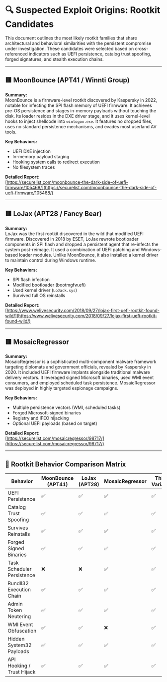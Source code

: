 # 🔍 Suspected Exploit Origins: Rootkit Candidates

This document outlines the most likely rootkit families that share architectural and behavioral similarities with the persistent compromise under investigation. These candidates were selected based on cross-referenced indicators such as UEFI persistence, catalog trust spoofing, forged signatures, and stealth execution chains.

---

## 🟥 MoonBounce (APT41 / Winnti Group)

**Summary:**  
MoonBounce is a firmware-level rootkit discovered by Kaspersky in 2022, notable for infecting the SPI flash memory of UEFI firmware. It achieves pre-OS persistence and stages in-memory payloads without touching the disk. Its loader resides in the DXE driver stage, and it uses kernel-level hooks to inject shellcode into `winlogon.exe`. It features no dropped files, uses no standard persistence mechanisms, and evades most userland AV tools.

**Key Behaviors:**
- UEFI DXE injection
- In-memory payload staging
- Hooking system calls to redirect execution
- No filesystem traces

**Detailed Report:**  
[https://securelist.com/moonbounce-the-dark-side-of-uefi-firmware/105468/](https://securelist.com/moonbounce-the-dark-side-of-uefi-firmware/105468/)

---

## 🟥 LoJax (APT28 / Fancy Bear)

**Summary:**  
LoJax was the first rootkit discovered in the wild that modified UEFI firmware. Discovered in 2018 by ESET, LoJax rewrote bootloader components in SPI flash and dropped a persistent agent that re-infects the system post-reimage. It used a combination of UEFI patching and Windows-based loader modules. Unlike MoonBounce, it also installed a kernel driver to maintain control during Windows runtime.

**Key Behaviors:**
- SPI flash infection
- Modified bootloader (bootmgfw.efi)
- Used kernel driver (`LoJack.sys`)
- Survived full OS reinstalls

**Detailed Report:**  
[https://www.welivesecurity.com/2018/09/27/lojax-first-uefi-rootkit-found-wild/](https://www.welivesecurity.com/2018/09/27/lojax-first-uefi-rootkit-found-wild/)

---

## 🟥 MosaicRegressor

**Summary:**  
MosaicRegressor is a sophisticated multi-component malware framework targeting diplomats and government officials, revealed by Kaspersky in 2020. It included UEFI firmware implants alongside traditional malware delivery vectors. It leveraged signed Microsoft binaries, used WMI event consumers, and employed scheduled task persistence. MosaicRegressor was deployed in highly targeted espionage campaigns.

**Key Behaviors:**
- Multiple persistence vectors (WMI, scheduled tasks)
- Forged Microsoft-signed binaries
- Registry and IFEO hijacking
- Optional UEFI payloads (based on target)

**Detailed Report:**  
[https://securelist.com/mosaicregressor/98717/](https://securelist.com/mosaicregressor/98717/)

---

## 🧬 Rootkit Behavior Comparison Matrix

| Behavior                        | MoonBounce (APT41) | LoJax (APT28) | MosaicRegressor | This Variant |
|--------------------------------|---------------------|---------------|------------------|--------------|
| UEFI Persistence               | ✅                  | ✅            | ✅               | ✅           |
| Catalog Trust Spoofing         | ✅                  | ✅            | ✅               | ✅           |
| Survives Reinstalls            | ✅                  | ✅            | ✅               | ✅           |
| Forged Signed Binaries         | ✅                  | ✅            | ✅               | ✅           |
| Task Scheduler Persistence     | ❌                  | ❌            | ✅               | ✅           |
| Rundll32 Execution Chain       | ✅                  | ✅            | ✅               | ✅           |
| Admin Token Neutering          | ✅                  | ✅            | ✅               | ✅           |
| WMI Event Obfuscation          | ✅                  | ✅            | ❌               | ✅           |
| Hidden System32 Payloads       | ✅                  | ✅            | ✅               | ✅           |
| API Hooking / Trust Hijack     | ✅                  | ✅            | ✅               | ✅           |
